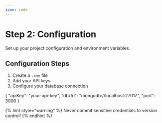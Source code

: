 ```yaml
---
icon: code
---
```


# Step 2: Configuration

Set up your project configuration and environment variables.

## Configuration Steps

1. Create a `.env` file
2. Add your API keys
3. Configure your database connection


{
  "apiKey": "your-api-key",
  "dbUrl": "mongodb://localhost:27017",
  "port": 3000
}


{% hint style="warning" %}
Never commit sensitive credentials to version control!
{% endhint %}
